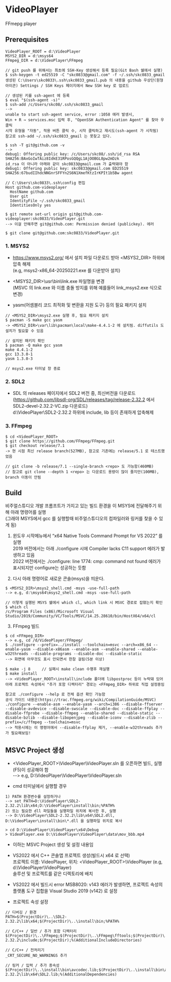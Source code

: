 # VideoPlayer
FFmepg player

## Prerequisites

```
VideoPlayer_ROOT = d:\VideoPlayer
MSYS2_DIR = d:\msys64
FFmpeg_DIR = d:\VideoPlayer\FFmpeg
```

```
// git push 를 위해서는 최초에 SSH-Key 생성해서 등록 필요(Git Bash 쉘에서 실행)
$ ssh-keygen -t ed25519 -C "skc0833@gmail.com" -f ~/.ssh/skc0833_gmail
생성된 C:\Users\skc0833\.ssh\skc0833_gmail.pub 의 내용을 github 우상단(원형 아이콘) Settings / SSH Keys 페이지에서 New SSH key 로 업로드

// 생성된 키를 ssh-agent 에 등록
$ eval "$(ssh-agent -s)"
$ ssh-add /c/Users/skc08/.ssh/skc0833_gmail
-->
unable to start ssh-agent service, error :1058 에러 발생시,
Win + R → services.msc 입력 후, "OpenSSH Authentication Agent" 를 찾아 우클릭
시작 유형을 "자동", 적용 버튼 클릭 수, 시작 클릭하고 재시도(ssh-agent 가 시작됨)
참고로 ssh-add ~/.ssh/skc0833_gmail 는 못찾고 있다.

$ ssh -T git@github.com -v
-->
debug1: Offering public key: /c/Users/skc08/.ssh/id_rsa RSA SHA256:BAxGoIwTAiz8IdkE31RPosGQQgL1AjOOBGL8pw2mDzk
id_rsa 이 아니라 아래와 같이 skc0833@gmail.com 가 출력돼야 함
debug1: Offering public key: skc0833@gmail.com ED25519 SHA256:67budIIhdcNNGnrSFFYn2S6N1XmefKtzIrKPIt1b5Bw agent

// C:\Users\skc0833\.ssh\config 편집
Host github.com-videoplayer
  HostName github.com
  User git
  IdentityFile ~/.ssh/skc0833_gmail
  IdentitiesOnly yes

$ git remote set-url origin git@github.com-videoplayer:skc0833/VideoPlayer.git
--> 이걸 안해주면 git@github.com: Permission denied (publickey). 에러

$ git clone git@github.com:skc0833/VideoPlayer.git
```

### 1. MSYS2

* https://www.msys2.org/ 에서 설치 파일 다운로드 받아 <MSYS2_DIR> 하위에 압축 해제<br/>
(e.g, msys2-x86_64-20250221.exe 를 다운받아 설치)

* <MSYS2_DIR>\usr\bin\link.exe 파일명을 변경<br/>
(MSVC 의 link.exe 와 이름 충돌 방지를 위해 예를들어 link_msys2.exe 식으로 변경)

* yasm(어셈블리 코드 최적화 및 변환을 지원 도구) 등의 필요 패키지 설치<br/>
```
// <MSYS2_DIR>\msys2.exe 실행 후, 필요 패키지 설치
$ pacman -S make gcc yasm
-> <MSYS2_DIR>\var\lib\pacman\local\make-4.4.1-2 에 설치됨. diffutils 도 설치가 필요할 수 있음

// 설치된 패키지 확인
$ pacman -Q make gcc yasm
make 4.4.1-2
gcc 13.3.0-1
yasm 1.3.0-3

// msys2.exe 터미널 창 종료
```

### 2. SDL2

* SDL 의 releases 페이지에서 SDL2 버전 중, 최신버전을 다운로드<br/>
(https://github.com/libsdl-org/SDL/releases/tag/release-2.32.2 에서 SDL2-devel-2.32.2-VC.zip 다운로드)<br/>
d:\VideoPlayer\SDL2-2.32.2 하위에 include, lib 등이 존재하게 압축해제

### 3. FFmpeg
```
$ cd <VideoPlayer_ROOT>
$ git clone https://github.com/FFmpeg/FFmpeg.git
$ git checkout release/7.1
-> 현 시점 최신 release branch(527MB), 참고로 기존에는 release/5.1 로 테스트했었음

// git clone -b release/7.1 --single-branch <repo> 도 가능함(460MB)
// 참고로 git clone --depth 1 <repo> 는 다운로드 용량이 많이 줄지만(100MB), branch 이동이 안됨
```


## Build

비주얼스튜디오 개발 프롬프트가 가지고 있는 빌드 환경을 이 MSYS에 전달해주기 위해 아래 명령어를 실행<br/>
(그래야 MSYS에서 gcc 를 실행할때 비주얼스튜디오의 컴파일러와 링커를 찾을 수 있게 됨)

1) 윈도우 시작메뉴에서 “x64 Native Tools Command Prompt for VS 2022” 를 실행<br/>
2019 버전에서는 아래 ./configure 시에 Compiler lacks C11 support 에러가 발생하고 있음<br/>
2022 버전에서는 ./configure: line 1774: cmp: command not found 에러가 표시되지만 configure는 성공하는 듯함<br/>

2) 다시 아래 명령어로 새로운 콘솔(msys)을 띄운다.<br/>
```
$ <MSYS2_DIR>\msys2_shell.cmd -msys -use-full-path
--> e.g, d:\msys64\msys2_shell.cmd -msys -use-full-path

// 이렇게 실행된 MSYS 쉘에서 which cl, which link 시 MSVC 경로로 잡혔는지 확인
$ which cl
/c/Program Files (x86)/Microsoft Visual Studio/2019/Community/VC/Tools/MSVC/14.25.28610/bin/HostX64/x64/cl
```

3) FFmpeg 빌드
```
$ cd <FFmpeg_DIR>
--> e.g, cd /d/VideoPlayer/FFmpeg/
$ ./configure --prefix=../install --toolchain=msvc --arch=x86_64 --enable-yasm --disable-x86asm --enable-asm --enable-shared --enable-w32threads --disable-programs --disable-doc --disable-static
--> 화면에 아무것도 표시 안되면서 한참 걸림(5분 이상)

$ make -j 8     // 실패시 make clean 수행후 재실행
$ make install
--> <VideoPlayer_ROOT>\install\include 폴더에 libpostproc 등이 누락돼 있어 아래 프로젝트 속성에서 "추가 포함 디렉터리" 경로는 <FFmpeg_DIR> 하위로 직접 설정중임

참고로 ./configure --help 로 전체 옵션 확인 가능함
공식 가이드 내용은(https://trac.ffmpeg.org/wiki/CompilationGuide/MSVC)
./configure --enable-asm --enable-yasm --arch=i386 --disable-ffserver --disable-avdevice --disable-swscale --disable-doc --disable-ffplay --disable-ffprobe --disable-ffmpeg --enable-shared --disable-static --disable-bzlib --disable-libopenjpeg --disable-iconv --disable-zlib --prefix=/c/ffmpeg --toolchain=msvc
--> 적용시에는 이 명령어에서 --disable-ffplay 제거, --enable-w32threads 추가가 필요해보임!
```

## MSVC Project 생성

* <VideoPlayer_ROOT>\VideoPlayer\VideoPlayer.sln 를 오픈하면 빌드, 실행(F5)이 성공해야 함<br/>
--> e.g, D:\VideoPlayer\VideoPlayer\VideoPlayer.sln

* cmd 터미널에서 실행할 경우
```
1) PATH 환경변수를 설정하거나
--> set PATH=D:\VideoPlayer\SDL2-2.32.2\lib\x64;D:\VideoPlayer\install\bin;%PATH%
2) 또는 필요한 dll 파일들을 실행파일 위치에 복사한 후, 실행
--> D:\VideoPlayer\SDL2-2.32.2\lib\x64\SDL2.dll, D:\VideoPlayer\install\bin\*.dll 을 실행파일 위치로 복사

> cd D:\VideoPlayer\VideoPlayer\x64\Debug
> VideoPlayer.exe D:\VideoPlayer\VideoPlayer\data\mov_bbb.mp4
```

* 이하는 MSVC Project 생성 및 설정 내용임

* VS2022 에서 C++ 콘솔앱 프로젝트 생성(빌드시 x64 로 선택)<br/>
프로젝트 이름: VideoPlayer, 위치: <VideoPlayer_ROOT>\VideoPlayer (e.g, d:\VideoPlayer\VideoPlayer)<br/>
솔루션 및 프로젝트를 같은 디렉토리에 배치

* VS2022 에서 빌드시 error MSB8020: v143 에러가 발생하면, 프로젝트 속성의 플랫폼 도구 집합을 Visual Studio 2019 (v142) 로 설정

* 프로젝트 속성 설정
```
// 디버깅 / 환경
PATH=$(ProjectDir)\..\SDL2-2.32.2\lib\x64;$(ProjectDir)\..\install\bin;%PATH%

// C/C++ / 일반 / 추가 포함 디렉터리
$(ProjectDir)\..\FFmpeg;$(ProjectDir)\..\FFmpeg\fftools;$(ProjectDir)\..\SDL2-2.32.2\include;$(ProjectDir);%(AdditionalIncludeDirectories)

// C/C++ / 전처리기
_CRT_SECURE_NO_WARNINGS 추가

// 링커 / 입력 / 추가 종속성
$(ProjectDir)\..\install\bin\avcodec.lib;$(ProjectDir)\..\install\bin\avutil.lib;$(ProjectDir)\..\install\bin\avformat.lib;$(ProjectDir)\..\install\bin\swscale.lib;$(ProjectDir)\..\install\bin\avfilter.lib;$(ProjectDir)\..\install\bin\swresample.lib;$(ProjectDir)\..\install\bin\avdevice.lib;$(ProjectDir)\..\SDL2-2.32.2\lib\x64\SDL2.lib;%(AdditionalDependencies)
